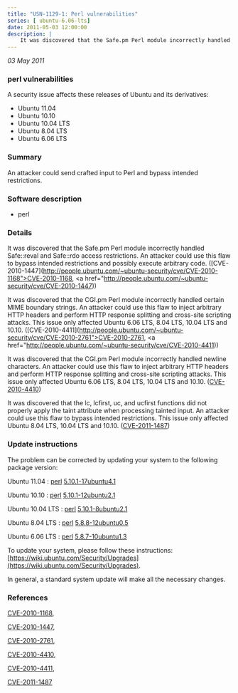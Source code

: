 ```yaml
---
title: "USN-1129-1: Perl vulnerabilities"
series: [ ubuntu-6.06-lts]
date: 2011-05-03 12:00:00
description: |
    It was discovered that the Safe.pm Perl module incorrectly handled Safe::reval and Safe::rdo access restrictions. An attacker could use this flaw to bypass intended restrictions and possibly execute arbitrary code. ([CVE-2010-1447](http://people.ubuntu.com/~ubuntu-security/cve/CVE-2010-1168">CVE-2010-1168</a>, <a href="http://people.ubuntu.com/~ubuntu-security/cve/CVE-2010-1447))
--- 
```

 
 

*03 May 2011*

### perl vulnerabilities

A security issue affects these releases of Ubuntu and its derivatives:

* Ubuntu 11.04
* Ubuntu 10.10
* Ubuntu 10.04 LTS
* Ubuntu 8.04 LTS
* Ubuntu 6.06 LTS

### Summary

An attacker could send crafted input to Perl and bypass intended restrictions.

### Software description

* perl 

### Details

It was discovered that the Safe.pm Perl module incorrectly handled Safe::reval and Safe::rdo access restrictions. An attacker could use this flaw to bypass intended restrictions and possibly execute arbitrary code. ([CVE-2010-1447](http://people.ubuntu.com/~ubuntu-security/cve/CVE-2010-1168">CVE-2010-1168</a>, <a href="http://people.ubuntu.com/~ubuntu-security/cve/CVE-2010-1447))

It was discovered that the CGI.pm Perl module incorrectly handled certain MIME boundary strings. An attacker could use this flaw to inject arbitrary HTTP headers and perform HTTP response splitting and cross-site scripting attacks. This issue only affected Ubuntu 6.06 LTS, 8.04 LTS, 10.04 LTS and 10.10. ([CVE-2010-4411](http://people.ubuntu.com/~ubuntu-security/cve/CVE-2010-2761">CVE-2010-2761</a>, <a href="http://people.ubuntu.com/~ubuntu-security/cve/CVE-2010-4411))

It was discovered that the CGI.pm Perl module incorrectly handled newline characters. An attacker could use this flaw to inject arbitrary HTTP headers and perform HTTP response splitting and cross-site scripting attacks. This issue only affected Ubuntu 6.06 LTS, 8.04 LTS, 10.04 LTS and 10.10. ([CVE-2010-4410](http://people.ubuntu.com/~ubuntu-security/cve/CVE-2010-4410))

It was discovered that the lc, lcfirst, uc, and ucfirst functions did not properly apply the taint attribute when processing tainted input. An attacker could use this flaw to bypass intended restrictions. This issue only affected Ubuntu 8.04 LTS, 10.04 LTS and 10.10. ([CVE-2011-1487](http://people.ubuntu.com/~ubuntu-security/cve/CVE-2011-1487)) 

### Update instructions

The problem can be corrected by updating your system to the following package version:

Ubuntu 11.04
 : [perl](https://launchpad.net/ubuntu/+source/perl) <span> [5.10.1-17ubuntu4.1](https://launchpad.net/ubuntu/+source/perl/5.10.1-17ubuntu4.1) </span> 

Ubuntu 10.10
 : [perl](https://launchpad.net/ubuntu/+source/perl) <span> [5.10.1-12ubuntu2.1](https://launchpad.net/ubuntu/+source/perl/5.10.1-12ubuntu2.1) </span> 

Ubuntu 10.04 LTS
 : [perl](https://launchpad.net/ubuntu/+source/perl) <span> [5.10.1-8ubuntu2.1](https://launchpad.net/ubuntu/+source/perl/5.10.1-8ubuntu2.1) </span> 

Ubuntu 8.04 LTS
 : [perl](https://launchpad.net/ubuntu/+source/perl) <span> [5.8.8-12ubuntu0.5](https://launchpad.net/ubuntu/+source/perl/5.8.8-12ubuntu0.5) </span> 

Ubuntu 6.06 LTS
 : [perl](https://launchpad.net/ubuntu/+source/perl) <span> [5.8.7-10ubuntu1.3](https://launchpad.net/ubuntu/+source/perl/5.8.7-10ubuntu1.3) </span> 

To update your system, please follow these instructions: [https://wiki.ubuntu.com/Security/Upgrades](https://wiki.ubuntu.com/Security/Upgrades).

In general, a standard system update will make all the necessary changes. 

### References

 
 [CVE-2010-1168](http://people.ubuntu.com/~ubuntu-security/cve/CVE-2010-1168), 

 [CVE-2010-1447](http://people.ubuntu.com/~ubuntu-security/cve/CVE-2010-1447), 

 [CVE-2010-2761](http://people.ubuntu.com/~ubuntu-security/cve/CVE-2010-2761), 

 [CVE-2010-4410](http://people.ubuntu.com/~ubuntu-security/cve/CVE-2010-4410), 

 [CVE-2010-4411](http://people.ubuntu.com/~ubuntu-security/cve/CVE-2010-4411), 

 [CVE-2011-1487](http://people.ubuntu.com/~ubuntu-security/cve/CVE-2011-1487)
 

